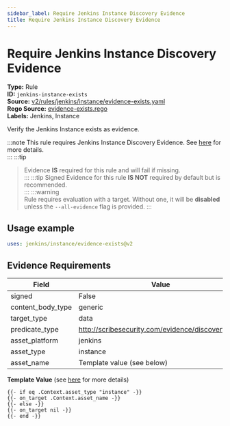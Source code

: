 ```yaml
---
sidebar_label: Require Jenkins Instance Discovery Evidence
title: Require Jenkins Instance Discovery Evidence
---  
```

# Require Jenkins Instance Discovery Evidence  
**Type:** Rule  
**ID:** `jenkins-instance-exists`  
**Source:** [v2/rules/jenkins/instance/evidence-exists.yaml](https://github.com/scribe-public/sample-policies/blob/main/v2/rules/jenkins/instance/evidence-exists.yaml)  
**Rego Source:** [evidence-exists.rego](https://github.com/scribe-public/sample-policies/blob/main/v2/rules/jenkins/instance/evidence-exists.rego)  
**Labels:** Jenkins, Instance  

Verify the Jenkins Instance exists as evidence.

:::note 
This rule requires Jenkins Instance Discovery Evidence. See [here](/docs/platforms/discover#jenkins-discovery) for more details.  
::: 
:::tip 
> Evidence **IS** required for this rule and will fail if missing.  
::: 
:::tip 
Signed Evidence for this rule **IS NOT** required by default but is recommended.  
::: 
:::warning  
Rule requires evaluation with a target. Without one, it will be **disabled** unless the `--all-evidence` flag is provided.
::: 

## Usage example

```yaml
uses: jenkins/instance/evidence-exists@v2
```

## Evidence Requirements  
| Field | Value |
|-------|-------|
| signed | False |
| content_body_type | generic |
| target_type | data |
| predicate_type | http://scribesecurity.com/evidence/discovery/v0.1 |
| asset_platform | jenkins |
| asset_type | instance |
| asset_name | Template value (see below) |

**Template Value** (see [here](/docs/valint/initiatives#template-arguments) for more details)

```
{{- if eq .Context.asset_type "instance" -}}
{{- on_target .Context.asset_name -}}
{{- else -}}
{{- on_target nil -}}
{{- end -}}
```

